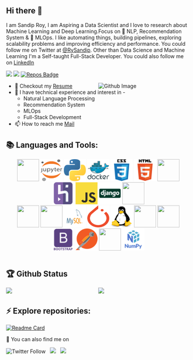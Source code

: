 ## Hi there :wave:
I am Sandip Roy, I am Aspiring a Data Scientist and I love to research about Machine Learning and Deep Learning.Focus on 📜 NLP, Recommendation System & 🚀 MLOps. I like automating things, building pipelines, exploring scalability problems and improving efficiency and performance. You could follow me on Twitter at [@RySandip](https://twitter.com/RySandip). Other than Data Science and Machine Learning I'm a Self-taught Full-Stack Developer. You could also follow me on [LinkedIn](https://www.linkedin.com/in/pransandip)


![](https://komarev.com/ghpvc/?username=pransandip&style=flat)
![](https://img.shields.io/badge/focus-MLOps-3c9)
[![Repos Badge](https://badges.pufler.dev/repos/pransandip/?style=flat&logo=github&color=green)](https://badges.pufler.dev)

<img width="50%" align="right" alt="Github Image" src="https://raw.githubusercontent.com/onimur/.github/master/.resources/git-header.svg" />

*  📝 Checkout my [Resume](https://drive.google.com/file/d/1CLM1eM_Be7OPyMBsJ286xuYmVhr0kTuF/view?usp=sharing)
*  🧠 I have technical experience and interest in -
   * Natural Language Processing
   * Recommendation System
   * MLOps
   * Full-Stack Development
* 📫 How to reach me [Mail](mailto:pransandip@gmail.com)

## 📚 Languages and Tools:
<div align="center">
  
<img src="https://www.vectorlogo.zone/logos/pocoo_flask/pocoo_flask-icon.svg" height="60" width="60"> 
<img src="https://github.com/pransandip/pransandip/blob/main/logos/Jupyter.png?raw=true" height="60" width="60">
<img src="https://github.com/pransandip/pransandip/blob/main/logos/python.png?raw=true" height="60" width="60">
<img src="https://raw.githubusercontent.com/devicons/devicon/master/icons/docker/docker-original-wordmark.svg"    height="60" width="60">
<img src="https://raw.githubusercontent.com/devicons/devicon/master/icons/css3/css3-original-wordmark.svg" height="60" width="60">
<img src="https://raw.githubusercontent.com/devicons/devicon/master/icons/html5/html5-original-wordmark.svg" height="60" width="60">
<img src="https://www.vectorlogo.zone/logos/google_cloud/google_cloud-icon.svg" height="60" width="60">
<img src="https://github.com/pransandip/pransandip/blob/main/logos/Heroku.png?raw=true" height="60" width="60">
<img src="https://github.com/pransandip/pransandip/blob/main/logos/JS.png?raw=true" height="60" width="60">
<img src="https://raw.githubusercontent.com/devicons/devicon/master/icons/django/django-original.svg" height="60" width="60">
<img src="https://img.icons8.com/color/452/mongodb.png" height="60" width="60">

<br>

<img src="https://reactnative.dev/img/header_logo.svg" height="60" width="60">
<img src="https://www.vectorlogo.zone/logos/tensorflow/tensorflow-icon.svg" height="60" width="60">
<img src="https://github.com/pransandip/pransandip/blob/main/logos/mysql.png?raw=true" height="60" width="60">
<img src="https://github.com/pransandip/pransandip/blob/main/logos/PyTorch.png?raw=true" height="60" width="60">
<img src="https://github.com/pransandip/pransandip/blob/main/logos/Linux.png?raw=true" height="60" width="60">
<img src="https://github.com/Subhampreet/Subhampreet/blob/master/logos/git.png?raw=true" height="60" width="60">
<img src="https://github.com/Subhampreet/Subhampreet/blob/master/logos/vs.png?raw=true" height="60" width="60">
<img src="https://raw.githubusercontent.com/devicons/devicon/master/icons/bootstrap/bootstrap-plain-wordmark.svg" height="60" width="60">
<img src="https://github.com/pransandip/pransandip/blob/main/logos/postman.png?raw=true" height="60" width="60">
<img src="https://upload.wikimedia.org/wikipedia/commons/0/05/Scikit_learn_logo_small.svg" height="60" width="60">
<img src="https://github.com/pransandip/pransandip/blob/main/logos/numpy_github.png?raw=true" height="60" width="60"> 

</div>
<br>

## 🏆 Github Status
<img  src="https://github-readme-stats-zeta-woad.vercel.app/api?username=pransandip&hide=contribs&count_private=true&show_icons=true&hide_border=true&theme=radical" width="50%" align="right" >

<img  src="https://github-readme-streak-stats.herokuapp.com/?user=pransandip&theme=dark" width="43%" >
<br>

## ⚡ Explore repositories:
[![Readme Card](https://github-readme-stats-zeta-woad.vercel.app/api/pin/?username=pransandip&show_owner=true&theme=vue&repo=Advanced-Housing-Prices)](https://github.com/pransandip/Advanced-Housing-Prices)


💬 You can also find me on

![Twitter Follow](https://img.shields.io/twitter/follow/RySandip?label=%40RySandip&style=social "follow me on Twitter")&nbsp;&nbsp; [![](https://img.shields.io/badge/Medium-12100E?style=flat&logo=medium&logoColor=black&color=grey)](https://medium.com/@pransandip "Read my blogs on Medium")&nbsp;&nbsp;   <a href="https://www.linkedin.com/in/pransandip/"><img src=https://content.linkedin.com/content/dam/me/business/en-us/amp/brand-site/v2/bg/LI-Bug.svg.original.svg height="20px"/><a/>

